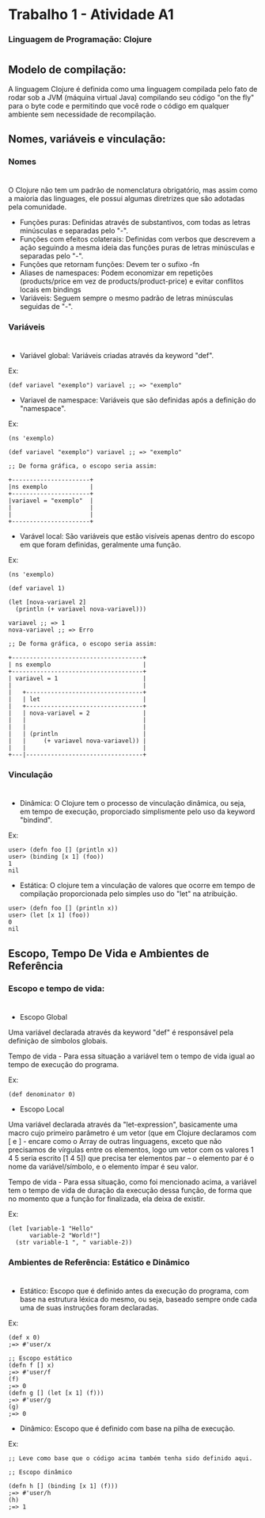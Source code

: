 # Trabalho 1 - Atividade A1

### Linguagem de Programação: Clojure

#

## Modelo de compilação:

A linguagem Clojure é definida como uma linguagem compilada pelo fato de rodar sob a JVM (máquina virtual Java) compilando seu código "on the fly" para o byte code e permitindo que você rode o código em qualquer ambiente sem necessidade de recompilação.

## Nomes, variáveis e vinculação:

### Nomes

#

O Clojure não tem um padrão de nomenclatura obrigatório, mas assim como a maioria das linguages, ele possui algumas diretrizes que são adotadas pela comunidade.

- Funções puras: Definidas através de substantivos, com todas as letras minúsculas e separadas pelo "-".
- Funções com efeitos colaterais: Definidas com verbos que descrevem a ação seguindo a mesma ideia das funções puras de letras minúsculas e separadas pelo "-".
- Funções que retornam funções: Devem ter o sufixo -fn
- Aliases de namespaces: Podem economizar em repetições (products/price em vez de products/product-price) e evitar conflitos locais em bindings
- Variáveis: Seguem sempre o mesmo padrão de letras minúsculas seguidas de "-".

### Variáveis

#

- Variável global: Variáveis criadas através da keyword "def".

Ex:

```
(def variavel "exemplo") variavel ;; => "exemplo"
```

- Variavel de namespace: Variáveis que são definidas após a definição do "namespace".

Ex:

```
(ns 'exemplo)

(def variavel "exemplo") variavel ;; => "exemplo"

;; De forma gráfica, o escopo seria assim:

+----------------------+
|ns exemplo            |
+----------------------+
|variavel = "exemplo"  |
|                      |
|                      |
+----------------------+
```

- Varável local: São variáveis que estão visíveis apenas dentro do escopo em que foram definidas, geralmente uma função.

Ex:

```
(ns 'exemplo)

(def variavel 1)

(let [nova-variavel 2]
  (println (+ variavel nova-variavel)))

variavel ;; => 1
nova-variavel ;; => Erro

;; De forma gráfica, o escopo seria assim:

+-------------------------------------+
| ns exemplo                          |
+-------------------------------------+
| variavel = 1                        |
|                                     |
|   +---------------------------------+
|   | let                             |
|   +---------------------------------+
|   | nova-variavel = 2               |
|   |                                 |
|   |                                 |
|   | (println                        |
|   |     (+ variavel nova-variavel)) |
|   |                                 |
+---|---------------------------------+

```

### Vinculação

#

- Dinâmica: O Clojure tem o processo de vinculação dinâmica, ou seja, em tempo de execução, proporciado simplismente pelo uso da keyword "bindind".

Ex:

```
user> (defn foo [] (println x))
user> (binding [x 1] (foo))
1
nil
```

- Estática: O clojure tem a vinculação de valores que ocorre em tempo de compilação proporcionada pelo simples uso do "let" na atribuição.

```
user> (defn foo [] (println x))
user> (let [x 1] (foo))
0
nil
```

## Escopo, Tempo De Vida e Ambientes de Referência

### Escopo e tempo de vida:

#

- Escopo Global

Uma variável declarada através da keyword "def" é responsável pela definiçào de símbolos globais.

Tempo de vida - Para essa situação a variável tem o tempo de vida igual ao tempo de execução do programa.

Ex:

```
(def denominator 0)
```

- Escopo Local

Uma variável declarada através da "let-expression", basicamente uma macro cujo primeiro parâmetro é um vetor (que em Clojure declaramos com [ e ] - encare como o Array de outras linguagens, exceto que não precisamos de vírgulas entre os elementos, logo um vetor com os valores 1 4 5 seria escrito [1 4 5]) que precisa ter elementos par – o elemento par é o nome da variável/símbolo, e o elemento ímpar é seu valor.

Tempo de vida - Para essa situação, como foi mencionado acima, a variável tem o tempo de vida de duração da execução dessa função, de forma que no momento que a função for finalizada, ela deixa de existir.

Ex:

```
(let [variable-1 "Hello"
      variable-2 "World!"]
  (str variable-1 ", " variable-2))
```

### Ambientes de Referência: Estático e Dinâmico

#

- Estático: Escopo que é definido antes da execução do programa, com base na estrutura léxica do mesmo, ou seja, baseado sempre onde cada uma de suas instruções foram declaradas.

Ex:

```
(def x 0)
;=> #'user/x

;; Escopo estático
(defn f [] x)
;=> #'user/f
(f)
;=> 0
(defn g [] (let [x 1] (f)))
;=> #'user/g
(g)
;=> 0
```

- Dinâmico: Escopo que é definido com base na pilha de execução.

Ex:

```
;; Leve como base que o código acima também tenha sido definido aqui.

;; Escopo dinâmico

(defn h [] (binding [x 1] (f)))
;=> #'user/h
(h)
;=> 1
```
